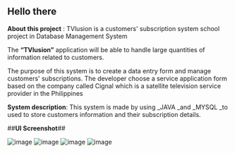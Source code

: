## Hello there


**About this project** : TVlusion is a customers' subscription  system school project in Database Management System


The **“TVlusion”** application will be able to handle large quantities of information related 
to customers.

The purpose of this system is to create a data entry form and manage customers' subscriptions. 
The developer choose a service application form based on the company called Cignal which
is a satellite television service provider in the Philippines


**System description**:
This system is made by using _JAVA _and _MYSQL _to  used to store customers 
information and their subscription details.


##**UI Screenshot**##

![image](https://user-images.githubusercontent.com/99750513/178425555-bc5e5ed1-439e-4a79-aa16-888e31df9a0f.png)
![image](https://user-images.githubusercontent.com/99750513/178425582-ece3dbb4-81ef-4a38-b008-73ab44335f4b.png)
![image](https://user-images.githubusercontent.com/99750513/178425672-a53b1f73-52a8-4aeb-a3e6-9aa1594244d8.png)
![image](https://user-images.githubusercontent.com/99750513/178425707-f37a29a8-a37e-4ac5-96fb-1c351124c109.png)
